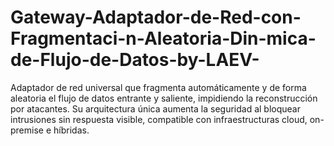# Gateway-Adaptador-de-Red-con-Fragmentaci-n-Aleatoria-Din-mica-de-Flujo-de-Datos-by-LAEV-
Adaptador de red universal que fragmenta automáticamente y de forma aleatoria el flujo de datos entrante y saliente, impidiendo la reconstrucción por atacantes. Su arquitectura única aumenta la seguridad al bloquear intrusiones sin respuesta visible, compatible con infraestructuras cloud, on-premise e híbridas.
